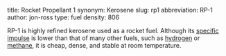 title: Rocket Propellant 1
synonym: Kerosene
slug: rp1
abbreviation: RP-1
author: jon-ross
type: fuel
density: 806

RP-1 is highly refined kerosene used as a rocket fuel. Although its
[specific impulse](term) is lower than that of many other fuels, such
as [hydrogen](term) or [methane](term), it is cheap, dense, and stable
at room temperature.
